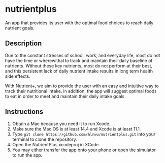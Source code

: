 # nutrientplus
An app that provides its user with the optimal food choices to reach daily nutrient goals.

## Description
Due to the constant stresses of school, work, and everyday life, most do not have the time or wherewithal to track and maintain their daily baseline of nutrients. Without these key nutrients, most do not perform at their best, and this persistent lack of daily nutrient intake results in long term health side effects.

With Nutrient+, we aim to provide the user with an easy and intuitive way to track their nutritional intake. In addition, the app will suggest optimal foods to eat in order to meet and maintain their daily intake goals. 

## Instructions
1. Obtain a Mac because you need it to run Xcode.
2. Make sure the Mac OS is at least 14.4 and Xcode is at least 11.1.
3. Type `git clone https://github.com/hlnwu/nutrientplus.git` into your terminal to clone the repository.
4. Open the NutrientPlus.xcodeproj in XCode.
5. You may either transfer the app onto your phone or open the simulator to run the app.

